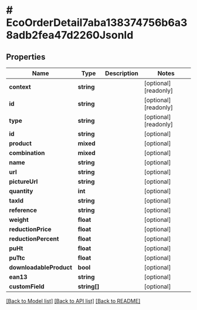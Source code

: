 # # EcoOrderDetail7aba138374756b6a38adb2fea47d2260Jsonld

## Properties

Name | Type | Description | Notes
------------ | ------------- | ------------- | -------------
**context** | **string** |  | [optional] [readonly]
**id** | **string** |  | [optional] [readonly]
**type** | **string** |  | [optional] [readonly]
**id** | **string** |  | [optional]
**product** | **mixed** |  | [optional]
**combination** | **mixed** |  | [optional]
**name** | **string** |  | [optional]
**url** | **string** |  | [optional]
**pictureUrl** | **string** |  | [optional]
**quantity** | **int** |  | [optional]
**taxId** | **string** |  | [optional]
**reference** | **string** |  | [optional]
**weight** | **float** |  | [optional]
**reductionPrice** | **float** |  | [optional]
**reductionPercent** | **float** |  | [optional]
**puHt** | **float** |  | [optional]
**puTtc** | **float** |  | [optional]
**downloadableProduct** | **bool** |  | [optional]
**ean13** | **string** |  | [optional]
**customField** | **string[]** |  | [optional]

[[Back to Model list]](../../README.md#models) [[Back to API list]](../../README.md#endpoints) [[Back to README]](../../README.md)
